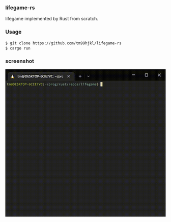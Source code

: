 ### lifegame-rs
lifegame implemented by Rust from scratch.

### Usage
```
$ git clone https://github.com/tm99hjkl/lifegame-rs
$ cargo run
```

### screenshot
![screenshot](screenshot.gif)